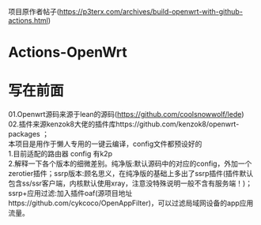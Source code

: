 项目原作者帖子(https://p3terx.com/archives/build-openwrt-with-github-actions.html)

# Actions-OpenWrt
# 写在前面
01.Openwrt源码来源于lean的源码(https://github.com/coolsnowwolf/lede)  
02.插件来源kenzok8大佬的插件库https://github.com/kenzok8/openwrt-packages ；  
本项目是用作于懒人专用的一键云编译，config文件都预设好的  
1.目前适配的路由器 config 有k2p  
2.解释一下各个版本的细微差别。纯净版:默认源码中的对应的config，外加一个zerotier插件；ssrp版本:顾名思义，在纯净版的基础上多出了ssrp插件(插件默认包含ss/ssr客户端，内核默认使用xray，注意没特殊说明一般不含有服务端！)；ssrp+应用过滤:加入插件oaf(源项目地址https://github.com/cykcoco/OpenAppFilter)，可以过滤局域网设备的app应用流量。
